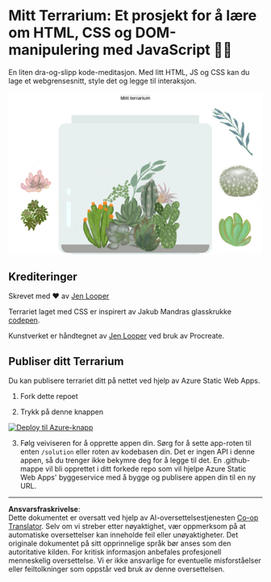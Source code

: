 <!--
CO_OP_TRANSLATOR_METADATA:
{
  "original_hash": "6329fbe8bd936068debd78cca6f09c0a",
  "translation_date": "2025-08-26T21:39:15+00:00",
  "source_file": "3-terrarium/solution/README.md",
  "language_code": "no"
}
-->
# Mitt Terrarium: Et prosjekt for å lære om HTML, CSS og DOM-manipulering med JavaScript 🌵🌱

En liten dra-og-slipp kode-meditasjon. Med litt HTML, JS og CSS kan du lage et webgrensesnitt, style det og legge til interaksjon.

![mitt terrarium](../../../../translated_images/screenshot_gray.0c796099a1f9f25e40aa55ead81f268434c00af30d7092490759945eda63067d.no.png)

## Krediteringer

Skrevet med ♥️ av [Jen Looper](https://www.twitter.com/jenlooper)

Terrariet laget med CSS er inspirert av Jakub Mandras glasskrukke [codepen](https://codepen.io/Rotarepmi/pen/rjpNZY).

Kunstverket er håndtegnet av [Jen Looper](http://jenlooper.com) ved bruk av Procreate.

## Publiser ditt Terrarium

Du kan publisere terrariet ditt på nettet ved hjelp av Azure Static Web Apps.

1. Fork dette repoet

2. Trykk på denne knappen

[![Deploy til Azure-knapp](https://aka.ms/deploytoazurebutton)](https://portal.azure.com/?feature.customportal=false&WT.mc_id=academic-77807-sagibbon#create/Microsoft.StaticApp)

3. Følg veiviseren for å opprette appen din. Sørg for å sette app-roten til enten `/solution` eller roten av kodebasen din. Det er ingen API i denne appen, så du trenger ikke bekymre deg for å legge til det. En .github-mappe vil bli opprettet i ditt forkede repo som vil hjelpe Azure Static Web Apps' byggeservice med å bygge og publisere appen din til en ny URL.

---

**Ansvarsfraskrivelse**:  
Dette dokumentet er oversatt ved hjelp av AI-oversettelsestjenesten [Co-op Translator](https://github.com/Azure/co-op-translator). Selv om vi streber etter nøyaktighet, vær oppmerksom på at automatiske oversettelser kan inneholde feil eller unøyaktigheter. Det originale dokumentet på sitt opprinnelige språk bør anses som den autoritative kilden. For kritisk informasjon anbefales profesjonell menneskelig oversettelse. Vi er ikke ansvarlige for eventuelle misforståelser eller feiltolkninger som oppstår ved bruk av denne oversettelsen.